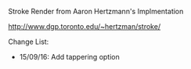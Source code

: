 Stroke Render from Aaron Hertzmann's Implmentation

http://www.dgp.toronto.edu/~hertzman/stroke/


Change List:

* 15/09/16: Add tappering option